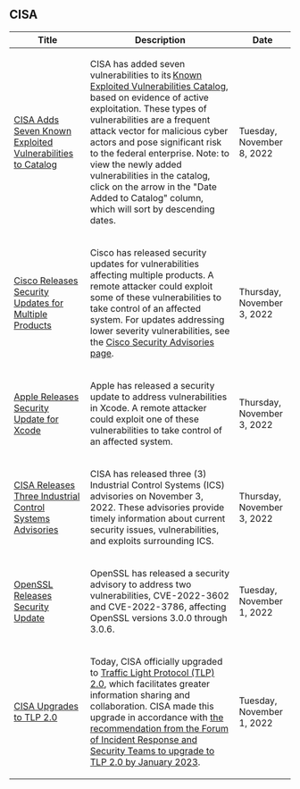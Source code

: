 ## CISA
|Title|Description|Date|
|---|---|---|
| [CISA Adds Seven Known Exploited Vulnerabilities to Catalog](https://www.cisa.gov/uscert/ncas/current-activity/2022/11/08/cisa-adds-seven-known-exploited-vulnerabilities-catalog) | <p>CISA has added seven vulnerabilities to its <a href="https://www.cisa.gov/known-exploited-vulnerabilities-catalog">Known Exploited Vulnerabilities Catalog</a>, based on evidence of active exploitation. These types of vulnerabilities are a frequent attack vector for malicious cyber actors and pose significant risk to the federal enterprise. Note: to view the newly added vulnerabilities in the catalog, click on the arrow in the "Date Added to Catalog" column, which will sort by descending dates.</p> | Tuesday, November 8, 2022 |
| [Cisco Releases Security Updates for Multiple Products](https://www.cisa.gov/uscert/ncas/current-activity/2022/11/03/cisco-releases-security-updates-multiple-products) | <p>Cisco has released security updates for vulnerabilities affecting multiple products. A remote attacker could exploit some of these vulnerabilities to take control of an affected system. For updates addressing lower severity vulnerabilities, see the <a href="https://tools.cisco.com/security/center/publicationListing.x">Cisco Security Advisories page</a>.</p> | Thursday, November 3, 2022 |
| [Apple Releases Security Update for Xcode](https://www.cisa.gov/uscert/ncas/current-activity/2022/11/03/apple-releases-security-update-xcode) | <p>Apple has released a security update to address vulnerabilities in Xcode. A remote attacker could exploit one of these vulnerabilities to take control of an affected system.</p> | Thursday, November 3, 2022 |
| [CISA Releases Three Industrial Control Systems Advisories](https://www.cisa.gov/uscert/ncas/current-activity/2022/11/03/cisa-releases-three-industrial-control-systems-advisories) | <p>CISA has released three (3) Industrial Control Systems (ICS) advisories on November 3, 2022. These advisories provide timely information about current security issues, vulnerabilities, and exploits surrounding ICS.</p> | Thursday, November 3, 2022 |
| [OpenSSL Releases Security Update](https://www.cisa.gov/uscert/ncas/current-activity/2022/11/01/openssl-releases-security-update) | <p>OpenSSL has released a security advisory to address two vulnerabilities, CVE-2022-3602 and CVE-2022-3786, affecting OpenSSL versions 3.0.0 through 3.0.6.</p> | Tuesday, November 1, 2022 |
| [CISA Upgrades to TLP 2.0](https://www.cisa.gov/uscert/ncas/current-activity/2022/11/01/cisa-upgrades-tlp-20) | <p>Today, CISA officially upgraded to <a href="https://www.cisa.gov/tlp">Traffic Light Protocol (TLP) 2.0</a>, which facilitates greater information sharing and collaboration. CISA made this upgrade in accordance with <a href="https://www.first.org/newsroom/releases/20220805">the recommendation from the Forum of Incident Response and Security Teams to upgrade to TLP 2.0 by January 2023</a>.</p> | Tuesday, November 1, 2022 |
